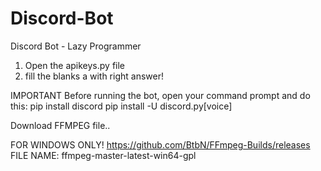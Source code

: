 # Discord-Bot
Discord Bot - Lazy Programmer

1) Open the apikeys.py file
2) fill the blanks a with right answer!

IMPORTANT
Before running the bot, open your command prompt and do this:
pip install discord
pip install -U discord.py[voice]

Download FFMPEG file..

FOR WINDOWS ONLY!
https://github.com/BtbN/FFmpeg-Builds/releases
FILE NAME: ffmpeg-master-latest-win64-gpl
